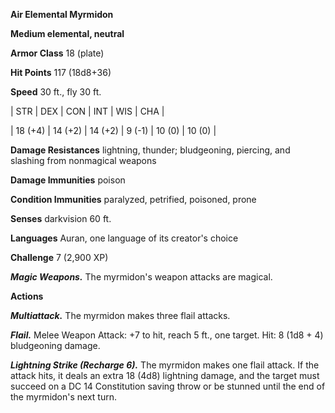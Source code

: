 **Air Elemental Myrmidon**

**Medium elemental, neutral**

**Armor Class** 18 (plate)

**Hit Points** 117 (18d8+36)

**Speed** 30 ft., fly 30 ft.

|   STR   |   DEX   |   CON   |   INT   |   WIS   |   CHA   |
  
| 18 (+4) | 14 (+2) | 14 (+2) | 9 (-1) | 10 (0) | 10 (0) |

**Damage Resistances** lightning, thunder; bludgeoning, piercing, and slashing from nonmagical weapons

**Damage Immunities** poison

**Condition Immunities** paralyzed, petrified, poisoned, prone

**Senses** darkvision 60 ft.

**Languages** Auran, one language of its creator's choice

**Challenge** 7 (2,900 XP)

***Magic Weapons.*** The myrmidon's weapon attacks are magical.

**Actions**

***Multiattack.*** The myrmidon makes three flail attacks.

***Flail.*** Melee Weapon Attack: +7 to hit, reach 5 ft., one target. Hit: 8 (1d8 + 4) bludgeoning damage.

***Lightning Strike (Recharge 6).*** The myrmidon makes one flail attack. If the attack hits, it deals an extra 18 (4d8) lightning damage, and the target must succeed on a DC 14 Constitution saving throw or be stunned until the end of the myrmidon's next turn.

